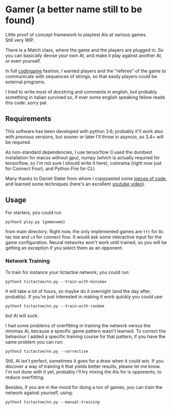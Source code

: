 # Gamer (a better name still to be found)

Little proof of concept framework to playtest AIs at various games.<br>
Still very WIP.

There is a Match class, where the game and the players are plugged in.
So you can basically devise your own AI, and make it play against
another AI, or even yourself.

In full [codingame](https://www.codingame.com) fashion, I wanted
players and the "referee" of the game to communicate with sequences of
strings, so that easily players could be external programs.

I tried to write most of docstring and comments in english, but
probably something in italian survived so, if ever some english
speaking fellow reads this code: sorry pal.

## Requirements

This software has been developed with python 3.6; probably it'll work
also with previous versions, but sooner or later I'll throw in
asyncio, so 3.4+ will be required.

As non-standard dependencies, I use tensorflow (I used the dumbest
installation for macos without gpu), numpy (which is actually
required for tensorflow, so I'm not sure I should write it here),
colorama (right now just for Connect Four), and Python Fire for
CLI.

Many thanks to Daniel Slater from whom
I copypasted some [pieces of code](https://github.com/DanielSlater/AlphaToe), and learned some techniques
(here's an excellent [youtube video](https://www.youtube.com/watch?v=Meb5hApAnj4)).

## Usage

For starters, you could run
```
python3 play.py {gamename}
```
from main directory.
Right now, the only implemented games are `ttt` for tic tac toe
 and `c4` for connect four.
It would ask some interactive input for the game configuration.
Neural networks won't work until trained, so you will be getting an
exception if you select them as an opponent.

### Network Training

To train for instance your tictactoe network, you could run:
```
python3 tictactoe/nn.py --train-with-minimax
```
It will take a lot of hours, so maybe do it overnight (*and* the day after, probably).
If you're just interested in making it work quickly you could use:
```
python3 tictactoe/nn.py --train-with-random
```
but AI will suck.

I had some problems of overfitting in training the network versus the
minimax AI, because a specific game pattern wasn't learned. To
correct the behaviour I added a specific training course for that
pattern, if you have the same problem you can run:
```
python3 tictactoe/nn.py --corrective
```
Still, AI isn't perfect, sometimes it goes for a draw when it could win.
If you discover a way of training it that yields better results,
please let me know. I'm not done with it yet, probably i'll try mixing
the AIs for is opponents, to reduce overfitting.

Besides, if you are in the mood for doing a ton of games, you can
train the network against yourself, using:
```
python3 tictactoe/nn.py --manual-training
```
